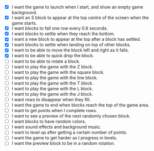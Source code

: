 - [x] I want the game to launch when I start, and show an empty game background.
- [x] I want an S block to appear at the top centre of the screen when the game starts.
- [x] I want blocks to fall one row every 0.6 seconds.
- [x] I want blocks to settle when they reach the bottom.
- [x] I want a new block to appear at the top after a block has settled.
- [x] I want blocks to settle when landing on top of other blocks.
- [x] I want to be able to move the block left and right as it falls.
- [x] I want to be able to quick drop the block.
- [ ] I want to be able to rotate a block.
- [ ] I want to play the game with the Z block.
- [ ] I want to play the game with the square block.
- [ ] I want to play the game with the line block.
- [ ] I want to play the game with the T block.
- [ ] I want to play the game with the L block.
- [ ] I want to play the game with the J block.
- [ ] I want rows to disappear when they fill.
- [ ] I want the game to end when blocks reach the top of the game area.
- [ ] I want to get points when I complete rows.
- [ ] I want to see a preview of the next randomly chosen block.
- [ ] I want blocks to have random colors.
- [ ] I want sound effects and background music.
- [ ] I want to level up after getting a certain number of points.
- [ ] I want the game to get harder as I progress in levels.
- [ ] I want the preview block to be in a random rotation.
